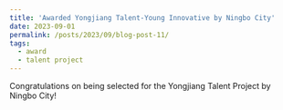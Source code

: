 ```yaml
---
title: 'Awarded Yongjiang Talent-Young Innovative by Ningbo City'
date: 2023-09-01
permalink: /posts/2023/09/blog-post-11/
tags:
  - award
  - talent project
---
```

Congratulations on being selected for the Yongjiang Talent Project by Ningbo City!
